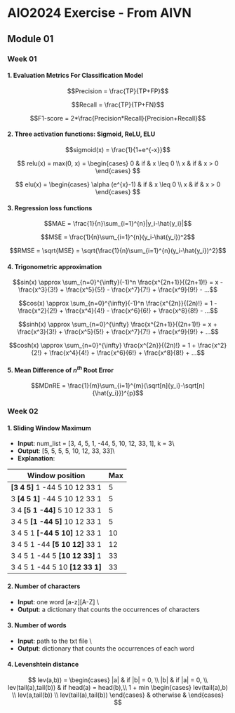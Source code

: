 # AIO2024 Exercise - From AIVN

## Module 01

### Week 01

#### 1. Evaluation Metrics For Classification Model
$$Precision = \frac{TP}{TP+FP}$$

$$Recall = \frac{TP}{TP+FN}$$

$$F1-score = 2*\frac{Precision*Recall}{Precision+Recall}$$

#### 2. Three activation functions: Sigmoid, ReLU, ELU
$$sigmoid(x) = \frac{1}{1+e^{-x}}$$

$$
relu(x) = max(0, x) = \begin{cases}
              0 & if & x \leq 0 \\
              x & if & x > 0
          \end{cases}
$$

$$
elu(x) = \begin{cases}
              \alpha (e^{x}-1) & if & x \leq 0 \\
              x & if & x > 0
          \end{cases}
$$

#### 3. Regression loss functions
$$MAE = \frac{1}{n}\sum_{i=1}^{n}|y_i-\hat{y_i}|$$

$$MSE = \frac{1}{n}\sum_{i=1}^{n}(y_i-\hat{y_i})^2$$

$$RMSE = \sqrt{MSE} = \sqrt{\frac{1}{n}\sum_{i=1}^{n}(y_i-\hat{y_i})^2}$$

#### 4. Trigonometric approximation
$$sin(x) \approx \sum_{n=0}^{\infty}(-1)^n \frac{x^{2n+1}}{(2n+1)!} = x - \frac{x^3}{3!} + \frac{x^5}{5!} - \frac{x^7}{7!} + \frac{x^9}{9!} - ...$$

$$cos(x) \approx \sum_{n=0}^{\infty}(-1)^n \frac{x^{2n}}{(2n)!} = 1 - \frac{x^2}{2!} + \frac{x^4}{4!} - \frac{x^6}{6!} + \frac{x^8}{8!} - ...$$

$$sinh(x) \approx \sum_{n=0}^{\infty} \frac{x^{2n+1}}{(2n+1)!} = x + \frac{x^3}{3!} + \frac{x^5}{5!} + \frac{x^7}{7!} + \frac{x^9}{9!} + ...$$

$$cosh(x) \approx \sum_{n=0}^{\infty} \frac{x^{2n}}{(2n)!} = 1 + \frac{x^2}{2!} + \frac{x^4}{4!} + \frac{x^6}{6!} + \frac{x^8}{8!} + ...$$

#### 5. Mean Difference of ${n^{th}}$ Root Error
$$MDnRE = \frac{1}{m}\sum_{i=1}^{m}(\sqrt[n]{y_i}-\sqrt[n]{\hat{y_i}})^{p}$$

### Week 02
#### 1. Sliding Window Maximum

* **Input**: num_list = [3, 4, 5, 1, -44, 5, 10, 12, 33, 1], k = 3\
* **Output**: [5, 5, 5, 5, 10, 12, 33, 33]\
* **Explanation**: 

Window position             |   Max
-|-
**[3 4 5]** 1 -44 5 10 12 33 1  |    5
3 **[4 5 1]** -44 5 10 12 33 1  |    5
3 4 **[5 1 -44]** 5 10 12 33 1  |    5
3 4 5 **[1 -44 5]** 10 12 33 1  |    5
3 4 5 1 **[-44 5 10]** 12 33 1  |    10
3 4 5 1 -44 **[5 10 12]** 33 1  |    12
3 4 5 1 -44 5 **[10 12 33]** 1  |    33
3 4 5 1 -44 5 10 **[12 33 1]**  |    33

#### 2. Number of characters
* **Input**: one word [a-z][A-Z] \
* **Output**: a dictionary that counts the occurrences of characters

#### 3. Number of words

* **Input**: path to the txt file \
* **Output**: dictionary that counts the occurrences of each word

#### 4. Levenshtein distance
$$
lev(a,b)) = \begin{cases}
              |a| & if |b| = 0, \\
              |b| & if |a| = 0, \\
              lev(tail(a),tail(b)) & if head(a) = head(b),\\
              1 + min
              \begin{cases}
                lev(tail(a),b) \\
                lev(a,tail(b)) \\
                lev(tail(a),tail(b))
              \end{cases} & otherwise &
          \end{cases}
$$
